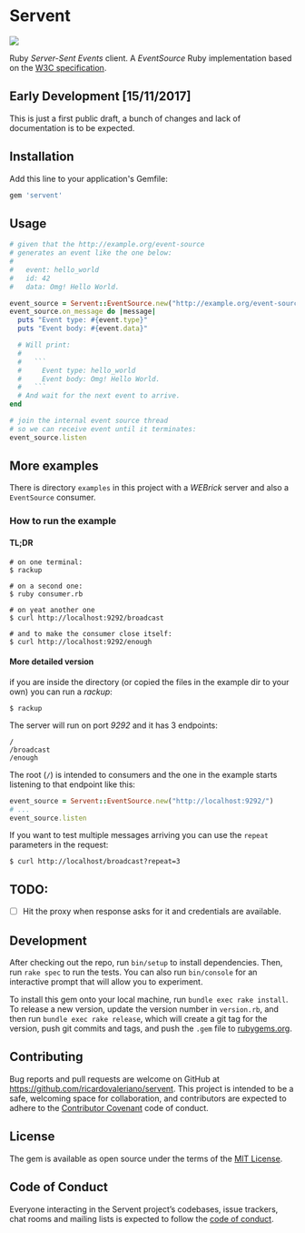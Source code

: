 # Servent

[<img src="https://travis-ci.org/mistersourcerer/servent.svg?branch=master" />](https://travis-ci.org/mistersourcerer/servent)

Ruby _Server-Sent Events_ client.
A _EventSource_ Ruby implementation based on the [W3C specification](https://www.w3.org/TR/eventsource).

## Early Development [15/11/2017]

This is just a first public draft,
a bunch of changes and lack of documentation
is to be expected.

## Installation

Add this line to your application's Gemfile:

```ruby
gem 'servent'
```

## Usage

```ruby
# given that the http://example.org/event-source
# generates an event like the one below:
#
#   event: hello_world
#   id: 42
#   data: Omg! Hello World.

event_source = Servent::EventSource.new("http://example.org/event-source")
event_source.on_message do |message|
  puts "Event type: #{event.type}"
  puts "Event body: #{event.data}"

  # Will print:
  #
  #   ```
  #     Event type: hello_world
  #     Event body: Omg! Hello World.
  #   ```
  # And wait for the next event to arrive.
end

# join the internal event source thread
# so we can receive event until it terminates:
event_source.listen
```

## More examples

There is directory `examples` in this project
with a _WEBrick_ server
and also a `EventSource` consumer.

### How to run the example

#### TL;DR

    # on one terminal:
    $ rackup

    # on a second one:
    $ ruby consumer.rb

    # on yeat another one
    $ curl http://localhost:9292/broadcast

    # and to make the consumer close itself:
    $ curl http://localhost:9292/enough

#### More detailed version

if you are inside the directory
(or copied the files in the example dir to your own)
you can run a _rackup_:

    $ rackup

The server will run on port _9292_
and it has 3 endpoints:

    /
    /broadcast
    /enough

The root (`/`) is intended to consumers
and the one in the example
starts listening to that endpoint like this:

```ruby
event_source = Servent::EventSource.new("http://localhost:9292/")
# ...
event_source.listen
```

If you want to test multiple messages arriving
you can use the `repeat` parameters in the request:

    $ curl http://localhost/broadcast?repeat=3

## TODO:
- [ ] Hit the proxy when response asks for it and credentials are available.

## Development

After checking out the repo, run `bin/setup` to install dependencies. Then, run `rake spec` to run the tests. You can also run `bin/console` for an interactive prompt that will allow you to experiment.

To install this gem onto your local machine, run `bundle exec rake install`. To release a new version, update the version number in `version.rb`, and then run `bundle exec rake release`, which will create a git tag for the version, push git commits and tags, and push the `.gem` file to [rubygems.org](https://rubygems.org).

## Contributing

Bug reports and pull requests are welcome on GitHub at https://github.com/ricardovaleriano/servent. This project is intended to be a safe, welcoming space for collaboration, and contributors are expected to adhere to the [Contributor Covenant](http://contributor-covenant.org) code of conduct.

## License

The gem is available as open source under the terms of the [MIT License](https://opensource.org/licenses/MIT).

## Code of Conduct

Everyone interacting in the Servent project’s codebases, issue trackers, chat rooms and mailing lists is expected to follow the [code of conduct](https://github.com/ricardovaleriano/servent/blob/master/CODE_OF_CONDUCT.md).
